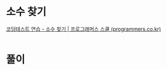 # 소수 찾기
[코딩테스트 연습 \- 소수 찾기 | 프로그래머스 스쿨 (programmers.co.kr)](https://school.programmers.co.kr/learn/courses/30/lessons/42839?language=java)

```java

```

# 풀이

